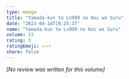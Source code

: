 ```yaml
---
type: manga
title: "Yamada-kun to Lv999 no Koi wo Suru"
date: "2023-04-14T19:25:37"
name: "Yamada-kun to Lv999 no Koi wo Suru"
volume: 23
rating: 3
ratingEmoji: ⭐️⭐️⭐️
share: false
---
```


*[No review was written for this volume]*
